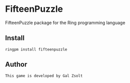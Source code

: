 # FifteenPuzzle

FifteenPuzzle package for the Ring programming language

## Install

	ringpm install fifteenpuzzle

## Author

	This game is developed by Gal Zsolt